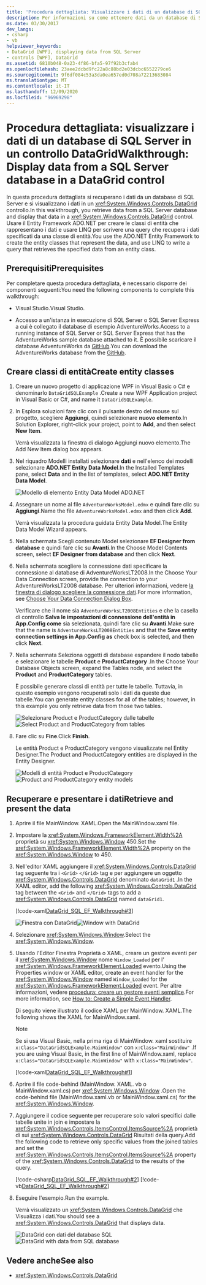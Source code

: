 ```yaml
---
title: 'Procedura dettagliata: Visualizzare i dati di un database di SQL Server in un controllo DataGrid'
description: Per informazioni su come ottenere dati da un database di SQL Server e visualizzarli in un controllo Windows Presentation Foundation DataGrid, usare questa procedura dettagliata.
ms.date: 03/30/2017
dev_langs:
- csharp
- vb
helpviewer_keywords:
- DataGrid [WPF], displaying data from SQL Server
- controls [WPF], DataGrid
ms.assetid: 6810b048-0a23-4f86-bfa5-97f92b3cfab4
ms.openlocfilehash: 23aee2dcbd9fc22a8c88bd2e03dcbc6552279ce6
ms.sourcegitcommit: 9f6df084c53a3da0ea657ed0d708a72213683084
ms.translationtype: MT
ms.contentlocale: it-IT
ms.lasthandoff: 12/09/2020
ms.locfileid: "96969298"
---
```

# <a name="walkthrough-display-data-from-a-sql-server-database-in-a-datagrid-control"></a><span data-ttu-id="a4023-103">Procedura dettagliata: visualizzare i dati di un database di SQL Server in un controllo DataGrid</span><span class="sxs-lookup"><span data-stu-id="a4023-103">Walkthrough: Display data from a SQL Server database in a DataGrid control</span></span>

<span data-ttu-id="a4023-104">In questa procedura dettagliata si recuperano i dati da un database di SQL Server e si visualizzano i dati in un <xref:System.Windows.Controls.DataGrid> controllo.</span><span class="sxs-lookup"><span data-stu-id="a4023-104">In this walkthrough, you retrieve data from a SQL Server database and display that data in a <xref:System.Windows.Controls.DataGrid> control.</span></span> <span data-ttu-id="a4023-105">Usare il Entity Framework ADO.NET per creare le classi di entità che rappresentano i dati e usare LINQ per scrivere una query che recupera i dati specificati da una classe di entità.</span><span class="sxs-lookup"><span data-stu-id="a4023-105">You use the ADO.NET Entity Framework to create the entity classes that represent the data, and use LINQ to write a query that retrieves the specified data from an entity class.</span></span>

## <a name="prerequisites"></a><span data-ttu-id="a4023-106">Prerequisiti</span><span class="sxs-lookup"><span data-stu-id="a4023-106">Prerequisites</span></span>

<span data-ttu-id="a4023-107">Per completare questa procedura dettagliata, è necessario disporre dei componenti seguenti:</span><span class="sxs-lookup"><span data-stu-id="a4023-107">You need the following components to complete this walkthrough:</span></span>

- <span data-ttu-id="a4023-108">Visual Studio.</span><span class="sxs-lookup"><span data-stu-id="a4023-108">Visual Studio.</span></span>

- <span data-ttu-id="a4023-109">Accesso a un'istanza in esecuzione di SQL Server o SQL Server Express a cui è collegato il database di esempio AdventureWorks.</span><span class="sxs-lookup"><span data-stu-id="a4023-109">Access to a running instance of SQL Server or SQL Server Express that has the AdventureWorks sample database attached to it.</span></span> <span data-ttu-id="a4023-110">È possibile scaricare il database AdventureWorks da [GitHub](https://github.com/Microsoft/sql-server-samples/releases).</span><span class="sxs-lookup"><span data-stu-id="a4023-110">You can download the AdventureWorks database from the [GitHub](https://github.com/Microsoft/sql-server-samples/releases).</span></span>

## <a name="create-entity-classes"></a><span data-ttu-id="a4023-111">Creare classi di entità</span><span class="sxs-lookup"><span data-stu-id="a4023-111">Create entity classes</span></span>

1. <span data-ttu-id="a4023-112">Creare un nuovo progetto di applicazione WPF in Visual Basic o C# e denominarlo `DataGridSQLExample` .</span><span class="sxs-lookup"><span data-stu-id="a4023-112">Create a new WPF Application project in Visual Basic or C#, and name it `DataGridSQLExample`.</span></span>

2. <span data-ttu-id="a4023-113">In Esplora soluzioni fare clic con il pulsante destro del mouse sul progetto, scegliere **Aggiungi**, quindi selezionare **nuovo elemento**.</span><span class="sxs-lookup"><span data-stu-id="a4023-113">In Solution Explorer, right-click your project, point to **Add**, and then select **New Item**.</span></span>

     <span data-ttu-id="a4023-114">Verrà visualizzata la finestra di dialogo Aggiungi nuovo elemento.</span><span class="sxs-lookup"><span data-stu-id="a4023-114">The Add New Item dialog box appears.</span></span>

3. <span data-ttu-id="a4023-115">Nel riquadro Modelli installati selezionare **dati** e nell'elenco dei modelli selezionare **ADO.NET Entity Data Model**.</span><span class="sxs-lookup"><span data-stu-id="a4023-115">In the Installed Templates pane, select **Data** and in the list of templates, select **ADO.NET Entity Data Model**.</span></span>

     ![Modello di elemento Entity Data Model ADO.NET](/dotnet/framework/wcf/feature-details/media/ado-net-entity-data-model-item-template.png)

4. <span data-ttu-id="a4023-117">Assegnare un nome al file `AdventureWorksModel.edmx` e quindi fare clic su **Aggiungi**.</span><span class="sxs-lookup"><span data-stu-id="a4023-117">Name the file `AdventureWorksModel.edmx` and then click **Add**.</span></span>

     <span data-ttu-id="a4023-118">Verrà visualizzata la procedura guidata Entity Data Model.</span><span class="sxs-lookup"><span data-stu-id="a4023-118">The Entity Data Model Wizard appears.</span></span>

5. <span data-ttu-id="a4023-119">Nella schermata Scegli contenuto Model selezionare **EF Designer from database** e quindi fare clic su **Avanti**.</span><span class="sxs-lookup"><span data-stu-id="a4023-119">In the Choose Model Contents screen, select **EF Designer from database** and then click **Next**.</span></span>

6. <span data-ttu-id="a4023-120">Nella schermata scegliere la connessione dati specificare la connessione al database di AdventureWorksLT2008.</span><span class="sxs-lookup"><span data-stu-id="a4023-120">In the Choose Your Data Connection screen, provide the connection to your AdventureWorksLT2008 database.</span></span> <span data-ttu-id="a4023-121">Per ulteriori informazioni, vedere [la finestra di dialogo scegliere la connessione dati](/previous-versions/dotnet/netframework-4.0/bb399244(v=vs.100)).</span><span class="sxs-lookup"><span data-stu-id="a4023-121">For more information, see [Choose Your Data Connection Dialog Box](/previous-versions/dotnet/netframework-4.0/bb399244(v=vs.100)).</span></span>

    <span data-ttu-id="a4023-122">Verificare che il nome sia `AdventureWorksLT2008Entities` e che la casella di controllo **Salva le impostazioni di connessione dell'entità in App.Config come** sia selezionata, quindi fare clic su **Avanti**.</span><span class="sxs-lookup"><span data-stu-id="a4023-122">Make sure that the name is `AdventureWorksLT2008Entities` and that the **Save entity connection settings in App.Config as** check box is selected, and then click **Next**.</span></span>

7. <span data-ttu-id="a4023-123">Nella schermata Seleziona oggetti di database espandere il nodo tabelle e selezionare le tabelle **Product** e **ProductCategory** .</span><span class="sxs-lookup"><span data-stu-id="a4023-123">In the Choose Your Database Objects screen, expand the Tables node, and select the **Product** and **ProductCategory** tables.</span></span>

     <span data-ttu-id="a4023-124">È possibile generare classi di entità per tutte le tabelle. Tuttavia, in questo esempio vengono recuperati solo i dati da queste due tabelle.</span><span class="sxs-lookup"><span data-stu-id="a4023-124">You can generate entity classes for all of the tables; however, in this example you only retrieve data from those two tables.</span></span>

     <span data-ttu-id="a4023-125">![Selezionare Product e ProductCategory dalle tabelle](./media/datagrid-sql-ef-step4.png "DataGrid_SQL_EF_Step4")</span><span class="sxs-lookup"><span data-stu-id="a4023-125">![Select Product and ProductCategory from tables](./media/datagrid-sql-ef-step4.png "DataGrid_SQL_EF_Step4")</span></span>

8. <span data-ttu-id="a4023-126">Fare clic su **Fine**.</span><span class="sxs-lookup"><span data-stu-id="a4023-126">Click **Finish**.</span></span>

     <span data-ttu-id="a4023-127">Le entità Product e ProductCategory vengono visualizzate nel Entity Designer.</span><span class="sxs-lookup"><span data-stu-id="a4023-127">The Product and ProductCategory entities are displayed in the Entity Designer.</span></span>

     <span data-ttu-id="a4023-128">![Modelli di entità Product e ProductCategory](./media/datagrid-sql-ef-step5.png "DataGrid_SQL_EF_Step5")</span><span class="sxs-lookup"><span data-stu-id="a4023-128">![Product and ProductCategory entity models](./media/datagrid-sql-ef-step5.png "DataGrid_SQL_EF_Step5")</span></span>

## <a name="retrieve-and-present-the-data"></a><span data-ttu-id="a4023-129">Recuperare e presentare i dati</span><span class="sxs-lookup"><span data-stu-id="a4023-129">Retrieve and present the data</span></span>

1. <span data-ttu-id="a4023-130">Aprire il file MainWindow. XAML.</span><span class="sxs-lookup"><span data-stu-id="a4023-130">Open the MainWindow.xaml file.</span></span>

2. <span data-ttu-id="a4023-131">Impostare la <xref:System.Windows.FrameworkElement.Width%2A> proprietà su <xref:System.Windows.Window> 450.</span><span class="sxs-lookup"><span data-stu-id="a4023-131">Set the <xref:System.Windows.FrameworkElement.Width%2A> property on the <xref:System.Windows.Window> to 450.</span></span>

3. <span data-ttu-id="a4023-132">Nell'editor XAML aggiungere il <xref:System.Windows.Controls.DataGrid> tag seguente tra i `<Grid>` `</Grid>` tag e per aggiungere un oggetto <xref:System.Windows.Controls.DataGrid> denominato `dataGrid1` .</span><span class="sxs-lookup"><span data-stu-id="a4023-132">In the XAML editor, add the following <xref:System.Windows.Controls.DataGrid> tag between the `<Grid>` and `</Grid>` tags to add a <xref:System.Windows.Controls.DataGrid> named `dataGrid1`.</span></span>

     [!code-xaml[DataGrid_SQL_EF_Walkthrough#3](~/samples/snippets/csharp/VS_Snippets_Wpf/DataGrid_SQL_EF_Walkthrough/CS/MainWindow.xaml#3)]

     <span data-ttu-id="a4023-133">![Finestra con DataGrid](./media/datagrid-sql-ef-step6.png "DataGrid_SQL_EF_Step6")</span><span class="sxs-lookup"><span data-stu-id="a4023-133">![Window with DataGrid](./media/datagrid-sql-ef-step6.png "DataGrid_SQL_EF_Step6")</span></span>

4. <span data-ttu-id="a4023-134">Selezionare <xref:System.Windows.Window>.</span><span class="sxs-lookup"><span data-stu-id="a4023-134">Select the <xref:System.Windows.Window>.</span></span>

5. <span data-ttu-id="a4023-135">Usando l'Editor Finestra Proprietà o XAML, creare un gestore eventi per il <xref:System.Windows.Window> nome `Window_Loaded` per l' <xref:System.Windows.FrameworkElement.Loaded> evento.</span><span class="sxs-lookup"><span data-stu-id="a4023-135">Using the Properties window or XAML editor, create an event handler for the <xref:System.Windows.Window> named `Window_Loaded` for the <xref:System.Windows.FrameworkElement.Loaded> event.</span></span> <span data-ttu-id="a4023-136">Per altre informazioni, vedere [procedura: creare un gestore eventi semplice](/previous-versions/visualstudio/visual-studio-2010/bb675300(v=vs.100)).</span><span class="sxs-lookup"><span data-stu-id="a4023-136">For more information, see [How to: Create a Simple Event Handler](/previous-versions/visualstudio/visual-studio-2010/bb675300(v=vs.100)).</span></span>

     <span data-ttu-id="a4023-137">Di seguito viene illustrato il codice XAML per MainWindow. XAML.</span><span class="sxs-lookup"><span data-stu-id="a4023-137">The following shows the XAML for MainWindow.xaml.</span></span>

    > [!NOTE]
    > <span data-ttu-id="a4023-138">Se si usa Visual Basic, nella prima riga di MainWindow. xaml sostituire `x:Class="DataGridSQLExample.MainWindow"` con `x:Class="MainWindow"` .</span><span class="sxs-lookup"><span data-stu-id="a4023-138">If you are using Visual Basic, in the first line of MainWindow.xaml, replace `x:Class="DataGridSQLExample.MainWindow"` with `x:Class="MainWindow"`.</span></span>

     [!code-xaml[DataGrid_SQL_EF_Walkthrough#1](~/samples/snippets/csharp/VS_Snippets_Wpf/DataGrid_SQL_EF_Walkthrough/CS/MainWindow.xaml#1)]

6. <span data-ttu-id="a4023-139">Aprire il file code-behind (MainWindow. XAML. vb o MainWindow.xaml.cs) per <xref:System.Windows.Window> .</span><span class="sxs-lookup"><span data-stu-id="a4023-139">Open the code-behind file (MainWindow.xaml.vb or MainWindow.xaml.cs) for the <xref:System.Windows.Window>.</span></span>

7. <span data-ttu-id="a4023-140">Aggiungere il codice seguente per recuperare solo valori specifici dalle tabelle unite in join e impostare la <xref:System.Windows.Controls.ItemsControl.ItemsSource%2A> proprietà di sui <xref:System.Windows.Controls.DataGrid> Risultati della query.</span><span class="sxs-lookup"><span data-stu-id="a4023-140">Add the following code to retrieve only specific values from the joined tables and set the <xref:System.Windows.Controls.ItemsControl.ItemsSource%2A> property of the <xref:System.Windows.Controls.DataGrid> to the results of the query.</span></span>

     [!code-csharp[DataGrid_SQL_EF_Walkthrough#2](~/samples/snippets/csharp/VS_Snippets_Wpf/DataGrid_SQL_EF_Walkthrough/CS/MainWindow.xaml.cs#2)]
     [!code-vb[DataGrid_SQL_EF_Walkthrough#2](~/samples/snippets/visualbasic/VS_Snippets_Wpf/DataGrid_SQL_EF_Walkthrough/VB/MainWindow.xaml.vb#2)]

8. <span data-ttu-id="a4023-141">Eseguire l'esempio.</span><span class="sxs-lookup"><span data-stu-id="a4023-141">Run the example.</span></span>

     <span data-ttu-id="a4023-142">Verrà visualizzato un <xref:System.Windows.Controls.DataGrid> che Visualizza i dati.</span><span class="sxs-lookup"><span data-stu-id="a4023-142">You should see a <xref:System.Windows.Controls.DataGrid> that displays data.</span></span>

     <span data-ttu-id="a4023-143">![DataGrid con dati del database SQL](./media/datagrid-sql-ef-step7.png "DataGrid_SQL_EF_Step7")</span><span class="sxs-lookup"><span data-stu-id="a4023-143">![DataGrid with data from SQL database](./media/datagrid-sql-ef-step7.png "DataGrid_SQL_EF_Step7")</span></span>

## <a name="see-also"></a><span data-ttu-id="a4023-144">Vedere anche</span><span class="sxs-lookup"><span data-stu-id="a4023-144">See also</span></span>

- <xref:System.Windows.Controls.DataGrid>
